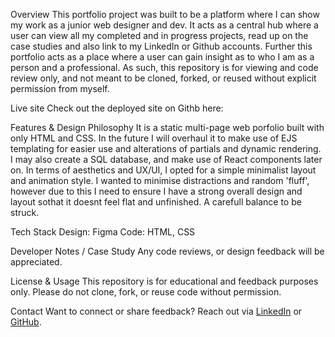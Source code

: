 Overview
This portfolio project was built to be a platform where I can show my work as a junior web designer and dev. It acts as a central hub where a user can view all my completed and in progress projects, read up on the case studies and also link to my LinkedIn or Github accounts. Further this portfolio acts as a place where a user can gain insight as to who I am as a person and a professional. As such, this repository is for viewing and code review only, and not meant to be cloned, forked, or reused without explicit permission from myself.  

Live site
Check out the deployed site on Githb here: 

Features & Design Philosophy
It is a static multi-page web porfolio built with only HTML and CSS. In the future I will overhaul it to make use of EJS templating for easier use and alterations of partials and dynamic rendering. I may also create a SQL database, and make use of React components later on.
In terms of aesthetics and UX/UI, I opted for a simple minimalist layout and animation style. I wanted to minimise distractions and random 'fluff', however due to this I need to ensure I have a strong overall design and layout sothat it doesnt feel flat and unfinished. A carefull balance to be struck.

Tech Stack
Design: Figma
Code: HTML, CSS

Developer Notes / Case Study
Any code reviews, or design feedback will be appreciated.

License & Usage
This repository is for educational and feedback purposes only. Please do not clone, fork, or reuse code without permission.

Contact
Want to connect or share feedback? Reach out via [LinkedIn](https://www.linkedin.com/in/matthew-kleynhans-002421955") or [GitHub](https://github.com/MattKleyn).